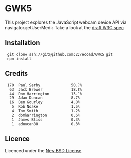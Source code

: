 # GWK5

This project explores the JavaScript webcam device API via navigator.getUserMedia
Take a look at the [draft W3C spec](http://dev.w3.org/2011/webrtc/editor/getusermedia.html)

## Installation
     git clone ssh://git@github.com:22/ecoad/GWK5.git
     npm install

## Credits

     170  Paul Serby              50.7%
      63  Jack Brewer             18.8%
      44  Dom Harrington          13.1%
      29  Adam Duncan             8.7%
      16  Ben Gourley             4.8%
       5  Rob Noake               1.5%
       4  Tom Smith               1.2%
       2  domharrington           0.6%
       1  James Bliss             0.3%
       1  aduncan88               0.3%

## Licence
Licenced under the [New BSD License](http://opensource.org/licenses/bsd-license.php)